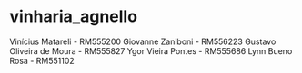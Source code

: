 # vinharia_agnello
Vinícius Matareli - RM555200
Giovanne Zaniboni - RM556223
Gustavo Oliveira de Moura - RM555827
Ygor Vieira Pontes - RM555686
Lynn Bueno Rosa - RM551102
